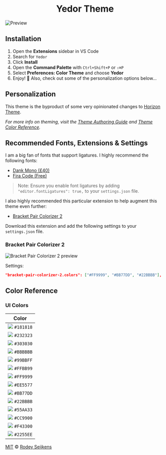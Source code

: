 <h1 align="center">
    Yedor Theme
</h1>

<img src="https://i.imgur.com/6id1Fm6.png" alt="Preview">

## Installation

1. Open the **Extensions** sidebar in VS Code
2. Search for `Yedor`
3. Click **Install**
4. Open the **Command Palette** with `Ctrl+Shift+P` or `⇧⌘P`
5. Select **Preferences: Color Theme** and choose **Yedor**
6. Enjoy! 🌅 Also, check out some of the personalization options below...

## Personalization

This theme is the byproduct of some very opinionated changes to <a href="https://marketplace.visualstudio.com/items?itemName=jolaleye.horizon-theme-vscode">Horizon Theme</a>.

_For more info on theming, visit the [Theme Authoring Guide](https://code.visualstudio.com/api/extension-capabilities/theming) and [Theme Color Reference](https://code.visualstudio.com/api/references/theme-color)._

## Recommended Fonts, Extensions & Settings

I am a big fan of fonts that support ligatures. I highly recommend the following fonts:

- <a href="https://dank.sh/">Dank Mono (£40)</a>
- <a href="https://github.com/tonsky/FiraCode">Fira Code (Free)</a>

> Note: Ensure you enable font ligatures by adding `"editor.fontLigatures": true,` to your `settings.json` file.

I also highly recommended this particular extension to help augment this theme even further:

- <a href="https://marketplace.visualstudio.com/items?itemName=CoenraadS.bracket-pair-colorizer-2">Bracket Pair Colorizer 2</a>

Download this extension and add the following settings to your `settings.json` file.

### Bracket Pair Colorizer 2

<img src="https://i.imgur.com/ZSS4iIz.png" alt="Bracket Pair Colorizer 2 preview">

Settings:

```json
"bracket-pair-colorizer-2.colors": ["#FF9999", "#BB77DD", "#22BBBB"],
```

## Color Reference

### UI Colors

|                            Color                            |
| :---------------------------------------------------------: |
| ![](https://via.placeholder.com/10/181818?text=+) `#181818` |
| ![](https://via.placeholder.com/10/232323?text=+) `#232323` |
| ![](https://via.placeholder.com/10/303030?text=+) `#303030` |
| ![](https://via.placeholder.com/10/BBBBBB?text=+) `#BBBBBB` |
| ![](https://via.placeholder.com/10/99BBFF?text=+) `#99BBFF` |
| ![](https://via.placeholder.com/10/FFBB99?text=+) `#FFBB99` |
| ![](https://via.placeholder.com/10/FF9999?text=+) `#FF9999` |
| ![](https://via.placeholder.com/10/EE5577?text=+) `#EE5577` |
| ![](https://via.placeholder.com/10/BB77DD?text=+) `#BB77DD` |
| ![](https://via.placeholder.com/10/22BBBB?text=+) `#22BBBB` |
| ![](https://via.placeholder.com/10/55AA33?text=+) `#55AA33` |
| ![](https://via.placeholder.com/10/CC9900?text=+) `#CC9900` |
| ![](https://via.placeholder.com/10/F43300?text=+) `#F43300` |
| ![](https://via.placeholder.com/10/2255EE?text=+) `#2255EE` |

[MIT](LICENSE) © [Rodey Seijkens](https://github.com/rodeyseijkens)
